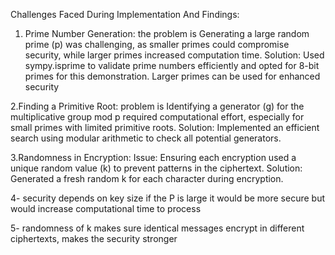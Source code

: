 Challenges Faced During Implementation And Findings:

1. Prime Number Generation: the problem is Generating a large random prime (p) was challenging, as smaller primes could compromise security, while larger primes increased computation time.
    Solution: Used sympy.isprime to validate prime numbers efficiently and opted for 8-bit primes for this demonstration. Larger primes can be used for enhanced security
   
2.Finding a Primitive Root: problem is Identifying a generator (g) for the multiplicative group mod p required computational effort, especially for small primes with limited primitive roots.
   Solution: Implemented an efficient search using modular arithmetic to check all potential generators.
   
3.Randomness in Encryption: Issue: Ensuring each encryption used a unique random value (k) to prevent patterns in the ciphertext.
   Solution: Generated a fresh random k for each character during encryption.
   
4- security depends on key size if the P is large it would be more secure but would increase computational time to process

5- randomness of k makes sure identical messages encrypt in different ciphertexts, makes the security stronger
